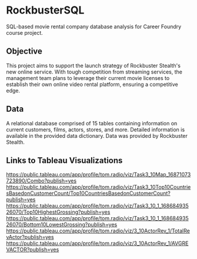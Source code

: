 # RockbusterSQL
SQL-based movie rental company database analysis for Career Foundry course project.
## Objective
This project aims to support the launch strategy of Rockbuster Stealth's new online service. With tough competition from streaming services, the management team plans to leverage their current movie licenses to establish their own online video rental platform, ensuring a competitive edge.
## Data
A relational database comprised of 15 tables containing information on current customers, films, actors, stores, and more. Detailed information is available in the provided data dictionary. Data was provided by Rockbuster Stealth.
## Links to Tableau Visualizations
https://public.tableau.com/app/profile/tom.radio/viz/Task3_10Map_16871073723890/Combo?publish=yes
https://public.tableau.com/app/profile/tom.radio/viz/Task3_10Top10CountriesBasedonCustomerCount/Top10CountriesBasedonCustomerCount?publish=yes
https://public.tableau.com/app/profile/tom.radio/viz/Task3_10_1_16868493526070/Top10HighestGrossing?publish=yes
https://public.tableau.com/app/profile/tom.radio/viz/Task3_10_1_16868493526070/Bottom10LowestGrossing?publish=yes
https://public.tableau.com/app/profile/tom.radio/viz/3_10ActorRev_1/TotalRevActor?publish=yes
https://public.tableau.com/app/profile/tom.radio/viz/3_10ActorRev_1/AVGREVACTOR?publish=yes
